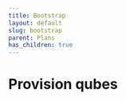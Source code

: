 ```yaml
---
title: Bootstrap
layout: default
slug: bootstrap
parent: Plans
has_children: true
---
```


# Provision qubes
